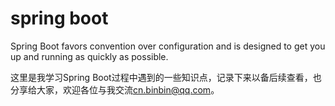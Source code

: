 # spring boot
Spring Boot favors convention over configuration and is designed to get you up and running as quickly as possible.

这里是我学习Spring Boot过程中遇到的一些知识点，记录下来以备后续查看，也分享给大家，欢迎各位与我交流<cn.binbin@qq.com>。